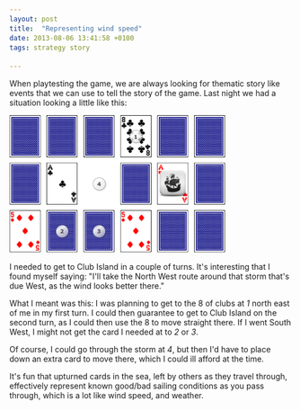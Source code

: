 ```yaml
---
layout: post
title:  "Representing wind speed"
date: 2013-08-06 13:41:58 +0100
tags: strategy story

---
```


When playtesting the game, we are always looking for thematic story like events that we can use to tell the story of the game. Last night we had a situation looking a little like this:

![Trying to get to Club Island - which way to go?](/assets/blog-representing-wind.png)

I needed to get to Club Island in a couple of turns. It's interesting that I found myself saying: "I'll take the North West route around that storm that's due West, as the wind looks better there."

What I meant was this: I was planning to get to the 8 of clubs at *1* north east of me in my first turn. I could then guarantee to get to Club Island on the second turn, as I could then use the 8 to move straight there. If I went South West, I might not get the card I needed at to *2* or *3*.

Of course, I could go through the storm at *4*, but then I'd have to place down an extra card to move there, which I could ill afford at the time.

It's fun that upturned cards in the sea, left by others as they travel through, effectively represent known good/bad sailing conditions as you pass through, which is a lot like wind speed, and weather.
